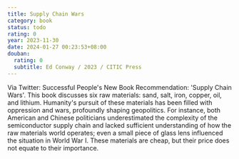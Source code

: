 ```yaml
---
title: Supply Chain Wars
category: book
status: todo
rating: 0
year: 2023-11-30
date: 2024-01-27 00:23:53+08:00
douban:
  rating: 0
  subtitle: Ed Conway / 2023 / CITIC Press
---
```


Via Twitter: Successful People's New Book Recommendation: 'Supply Chain Wars'. This book discusses six raw materials: sand, salt, iron, copper, oil, and lithium. Humanity's pursuit of these materials has been filled with oppression and wars, profoundly shaping geopolitics. For instance, both American and Chinese politicians underestimated the complexity of the semiconductor supply chain and lacked sufficient understanding of how the raw materials world operates; even a small piece of glass lens influenced the situation in World War I. These materials are cheap, but their price does not equate to their importance.
